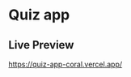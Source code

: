 # Quiz app

## Live Preview

<a href="https://quiz-app-coral.vercel.app/">https://quiz-app-coral.vercel.app/</a>
